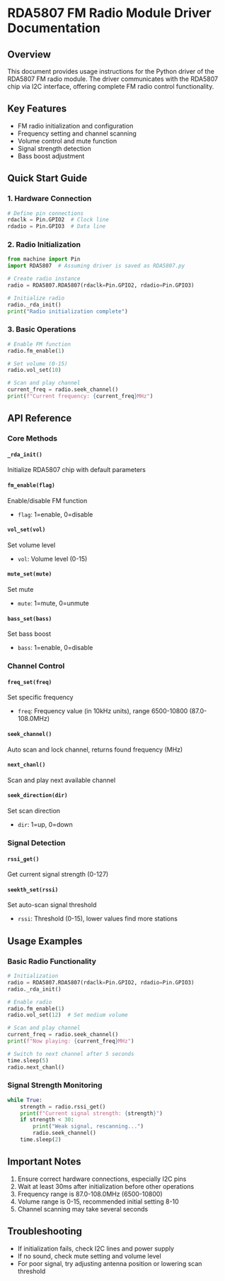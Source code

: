 # RDA5807 FM Radio Module Driver Documentation

## Overview

This document provides usage instructions for the Python driver of the RDA5807 FM radio module. The driver communicates with the RDA5807 chip via I2C interface, offering complete FM radio control functionality.

## Key Features

- FM radio initialization and configuration
- Frequency setting and channel scanning
- Volume control and mute function
- Signal strength detection
- Bass boost adjustment

## Quick Start Guide

### 1. Hardware Connection

```python
# Define pin connections
rdaclk = Pin.GPIO2  # Clock line
rdadio = Pin.GPIO3  # Data line
```

### 2. Radio Initialization

```python
from machine import Pin
import RDA5807  # Assuming driver is saved as RDA5807.py

# Create radio instance
radio = RDA5807.RDA5807(rdaclk=Pin.GPIO2, rdadio=Pin.GPIO3)

# Initialize radio
radio._rda_init()
print("Radio initialization complete")
```

### 3. Basic Operations

```python
# Enable FM function
radio.fm_enable(1)

# Set volume (0-15)
radio.vol_set(10)

# Scan and play channel
current_freq = radio.seek_channel()
print(f"Current frequency: {current_freq}MHz")
```

## API Reference

### Core Methods

#### `_rda_init()`

Initialize RDA5807 chip with default parameters

#### `fm_enable(flag)`

Enable/disable FM function

- `flag`: 1=enable, 0=disable

#### `vol_set(vol)`

Set volume level

- `vol`: Volume level (0-15)

#### `mute_set(mute)`

Set mute

- `mute`: 1=mute, 0=unmute

#### `bass_set(bass)`

Set bass boost

- `bass`: 1=enable, 0=disable

### Channel Control

#### `freq_set(freq)`

Set specific frequency

- `freq`: Frequency value (in 10kHz units), range 6500-10800 (87.0-108.0MHz)

#### `seek_channel()`

Auto scan and lock channel, returns found frequency (MHz)

#### `next_chanl()`

Scan and play next available channel

#### `seek_direction(dir)`

Set scan direction

- `dir`: 1=up, 0=down

### Signal Detection

#### `rssi_get()`

Get current signal strength (0-127)

#### `seekth_set(rssi)`

Set auto-scan signal threshold

- `rssi`: Threshold (0-15), lower values find more stations

## Usage Examples

### Basic Radio Functionality

```python
# Initialization
radio = RDA5807.RDA5807(rdaclk=Pin.GPIO2, rdadio=Pin.GPIO3)
radio._rda_init()

# Enable radio
radio.fm_enable(1)
radio.vol_set(12)  # Set medium volume

# Scan and play channel
current_freq = radio.seek_channel()
print(f"Now playing: {current_freq}MHz")

# Switch to next channel after 5 seconds
time.sleep(5)
radio.next_chanl()
```

### Signal Strength Monitoring

```python
while True:
    strength = radio.rssi_get()
    print(f"Current signal strength: {strength}")
    if strength < 30:
        print("Weak signal, rescanning...")
        radio.seek_channel()
    time.sleep(2)
```

## Important Notes

1. Ensure correct hardware connections, especially I2C pins
2. Wait at least 30ms after initialization before other operations
3. Frequency range is 87.0-108.0MHz (6500-10800)
4. Volume range is 0-15, recommended initial setting 8-10
5. Channel scanning may take several seconds

## Troubleshooting

- If initialization fails, check I2C lines and power supply
- If no sound, check mute setting and volume level
- For poor signal, try adjusting antenna position or lowering scan threshold